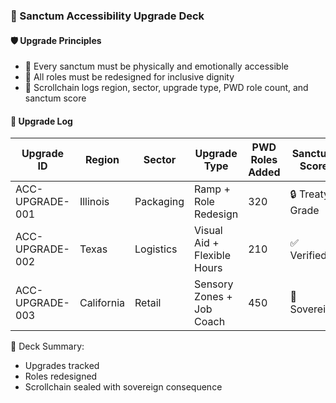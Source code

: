 ### 📜 Sanctum Accessibility Upgrade Deck

#### 🛡️ Upgrade Principles
- 🧱 Every sanctum must be physically and emotionally accessible  
- 🔁 All roles must be redesigned for inclusive dignity  
- 🧪 Scrollchain logs region, sector, upgrade type, PWD role count, and sanctum score

#### 🔁 Upgrade Log
| Upgrade ID | Region | Sector | Upgrade Type | PWD Roles Added | Sanctum Score |
|------------|--------|--------|---------------|------------------|----------------|
| ACC-UPGRADE-001 | Illinois | Packaging | Ramp + Role Redesign | 320 | 🔒 Treaty-Grade  
| ACC-UPGRADE-002 | Texas | Logistics | Visual Aid + Flexible Hours | 210 | ✅ Verified  
| ACC-UPGRADE-003 | California | Retail | Sensory Zones + Job Coach | 450 | 🧠 Sovereign  

🧠 Deck Summary:
- Upgrades tracked  
- Roles redesigned  
- Scrollchain sealed with sovereign consequence
